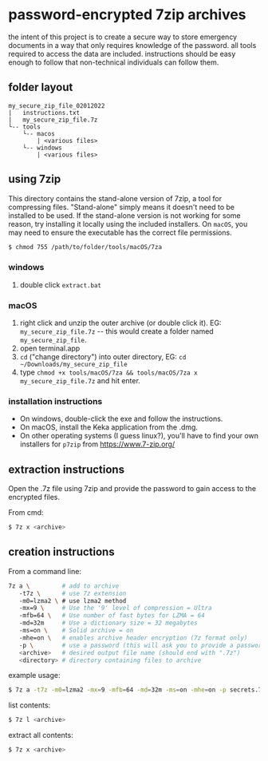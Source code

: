 # password-encrypted 7zip archives
the intent of this project is to create a secure way to store emergency documents in a way that only requires knowledge of the password. 
all tools required to access the data are included. 
instructions should be easy enough to follow that non-technical individuals can follow them. 

## folder layout
```
my_secure_zip_file_02012022
|   instructions.txt
|   my_secure_zip_file.7z
└-- tools
    └-- macos
        | <various files>
    └-- windows
        | <various files>
```

## using 7zip
This directory contains the stand-alone version of 7zip, a tool for compressing files. 
"Stand-alone" simply means it doesn't need to be installed to be used. 
If the stand-alone version is not working for some reason, try installing it locally using the included installers. 
On `macOS`, you may need to ensure the executable has the correct file permissions. 
```bash
$ chmod 755 /path/to/folder/tools/macOS/7za 
```

### windows
1. double click `extract.bat`

### macOS 
1. right click and unzip the outer archive (or double click it). EG: `my_secure_zip_file.7z` -- this would create a folder named `my_secure_zip_file`.
3. open terminal.app
4. `cd` ("change directory") into outer directory, EG:  `cd ~/Downloads/my_secure_zip_file`
5. type `chmod +x tools/macOS/7za && tools/macOS/7za x my_secure_zip_file.7z` and hit enter.

### installation instructions
* On windows, double-click the exe and follow the instructions.
* On macOS, install the Keka application from the .dmg.
* On other operating systems (I guess linux?), you'll have to find your own installers for `p7zip` from https://www.7-zip.org/

## extraction instructions
Open the .7z file using 7zip and provide the password to gain access to the encrypted files.

From cmd:
```bash
$ 7z x <archive>
```

## creation instructions
From a command line: 
```bash
7z a \         # add to archive
   -t7z \      # use 7z extension
   -m0=lzma2 \ # use lzma2 method
   -mx=9 \     # Use the '9' level of compression = Ultra
   -mfb=64 \   # Use number of fast bytes for LZMA = 64
   -md=32m     # Use a dictionary size = 32 megabytes
   -ms=on \    # Solid archive = on
   -mhe=on \   # enables archive header encryption (7z format only)
   -p \        # use a password (this will ask you to provide a password via prompt)
   <archive>   # desired output file name (should end with ".7z") 
   <directory> # directory containing files to archive
```

example usage:
```bash
$ 7z a -t7z -m0=lzma2 -mx=9 -mfb=64 -md=32m -ms=on -mhe=on -p secrets.7z /path/to/my/folder_containing_secrets
```
     
list contents:
```bash
$ 7z l <archive>
```

extract all contents:
```bash
$ 7z x <archive>
```
